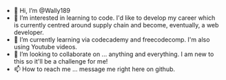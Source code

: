 - 👋 Hi, I’m @Wally189
- 👀 I’m interested in learning to code. I'd like to develop my career which is currently centred around supply chain and become, eventually, a web developer. 
- 🌱 I’m currently learning via codecademy and freecodecomp. I'm also using Youtube videos. 
- 💞️ I’m looking to collaborate on ... anything and everything. I am new to this so it'll be a challenge for me! 
- 📫 How to reach me ... message me right here on github.   

<!---
Wally189/Wally189 is a ✨ special ✨ repository because its `README.md` (this file) appears on your GitHub profile.
You can click the Preview link to take a look at your changes.
--->

